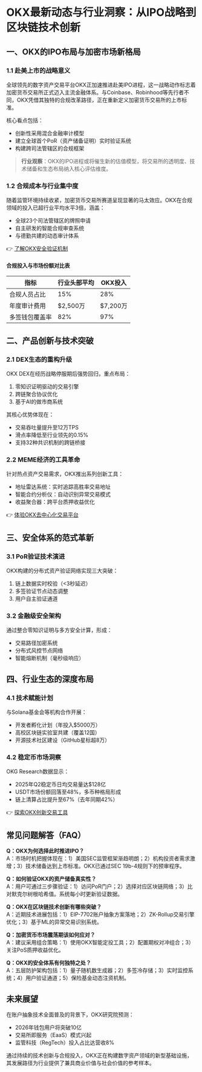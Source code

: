 # OKX最新动态与行业洞察：从IPO战略到区块链技术创新

## 一、OKX的IPO布局与加密市场新格局
### 1.1 赴美上市的战略意义
全球领先的数字资产交易平台OKX正加速推进赴美IPO进程，这一战略动作标志着加密货币交易所正式迈入主流金融体系。与Coinbase、Robinhood等先行者不同，OKX凭借其独特的合规改革路径，正在重新定义加密货币交易所的上市标准。

核心看点包括：
- 创新性采用混合金融审计模型
- 建立全球首个PoR（资产储备证明）实时验证系统
- 构建跨司法管辖区的合规框架

> **行业观察**：OKX的IPO进程或将催生新的估值模型，将交易所的透明度、技术储备和生态布局纳入核心评估维度。

### 1.2 合规成本与行业集中度
随着监管环境持续收紧，加密货币交易所赛道呈现显著的马太效应。OKX在合规领域的投入已超行业平均水平3倍，涵盖：
- 全球23个司法管辖区的牌照申请
- 自主研发的智能合规审查系统
- 与德勤共建的动态审计体系

👉 [了解OKX安全验证机制](https://bit.ly/okx_welcome)

#### 合规投入与市场份额对比表
| 指标            | 行业头部平均 | OKX投入 |
|-----------------|--------------|---------|
| 合规人员占比    | 15%          | 28%     |
| 年度审计费用    | $2,500万     | $7,200万|
| 多签钱包覆盖率  | 82%          | 97%     |

## 二、产品创新与技术突破
### 2.1 DEX生态的重构升级
OKX DEX在经历战略停服期后强势回归，重点布局：
1. 零知识证明驱动的交易引擎
2. 跨链聚合协议优化
3. 基于AI的做市商系统

其核心优势体现在：
- 交易吞吐量提升至12万TPS
- 滑点率降低至行业领先的0.15%
- 支持32种共识机制的跨链桥接

### 2.2 MEME经济的工具革命
针对热点资产交易需求，OKX推出系列创新工具：
- 地址雷达系统：实时追踪高胜率交易地址
- 智能合约分析仪：自动识别异常交易模式
- 收益聚合器：跨平台质押收益优化

👉 [体验OKX去中心化交易平台](https://bit.ly/okx_welcome)

## 三、安全体系的范式革新
### 3.1 PoR验证技术演进
OKX构建的分布式资产验证网络实现三大突破：
1. 链上数据实时校验（<3秒延迟）
2. 多签验证节点动态调整
3. 用户自主验证通道

### 3.2 金融级安全架构
通过整合零知识证明与多方安全计算，形成：
- 交易路径加密系统
- 分布式风控节点网络
- 智能熔断机制（毫秒级响应）

## 四、行业生态的深度布局
### 4.1 技术赋能计划
与Solana基金会等机构合作开展：
- 开发者孵化计划（年投入$5000万）
- 高校区块链实验室共建（覆盖12国）
- 开源技术社区建设（GitHub星标超8万）

### 4.2 稳定币市场洞察
OKG Research数据显示：
- 2025年Q2稳定币日均交易量达$128亿
- USDT市场份额回落至48%，多币种格局形成
- 链上清算占比提升至67%（去年同期42%）

👉 [探索OKX创新交易工具](https://bit.ly/okx_welcome)

## 常见问题解答（FAQ）
**Q：OKX为何选择此时推进IPO？**  
A：市场时机把握体现在：1）美国SEC监管框架渐趋明朗；2）机构投资者需求激增；3）技术储备达到上市标准。OKX已通过SEC 19b-4规则下的预审程序。

**Q：如何验证OKX的资产储备真实性？**  
A：用户可通过三步骤验证：1）访问PoR门户；2）选择对应区块链网络；3）比对默克尔树根哈希值。系统每小时更新验证数据。

**Q：OKX在区块链技术创新有哪些突破？**  
A：近期技术进展包括：1）EIP-7702账户抽象方案落地；2）ZK-Rollup交易引擎优化；3）基于ML的异常交易识别系统。

**Q：加密货币市场震荡期该如何应对？**  
A：建议采用组合策略：1）使用OKX智能定投工具；2）配置期权对冲组合；3）关注PoS质押收益优化。

**Q：OKX的安全体系有何独特之处？**  
A：五层防护架构包括：1）量子随机数生成器；2）多签冷存储；3）实时监控系统；4）用户验证通道；5）保险基金动态注资机制。

## 未来展望
在账户抽象技术全面普及的背景下，OKX研究院预测：
- 2026年钱包用户将突破10亿
- 交易所即服务（EaaS）模式兴起
- 监管科技（RegTech）投入占比达营收8%

通过持续的技术创新与合规投入，OKX正在构建数字资产领域的新型基础设施，其发展路径为行业提供了兼具商业价值与社会价值的参考样本。
